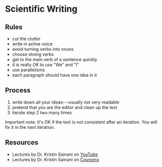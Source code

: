 # Scientific Writing

## Rules

* cut the clutter
* write in active voice
* avoid turning verbs into nouns
* choose strong verbs
* get to the main verb of a sentence quickly
* it is really OK to use "We" and "I"
* use parallelisms
* each paragraph should have one idea in it

## Process

1. write down all your ideas---usually not very readable
2. pretend that you are the editor and clean up the text
3. iterate step 2 two many times

Important note: It's OK if the text is not consistent after an iteration. You will fix it in the next iteration.

## Resources

* Lectures by Dr. Kristin Sainani on [YouTube](https://www.youtube.com/channel/UC-wb-n89yM0lBiP2QltsDaA/)
* Lectures by Dr. Kristin Sainani on [Coursera](https://www.coursera.org/learn/sciwrite)
